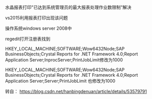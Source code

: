 水晶报表打印"已达到系统管理员的最大报表处理作业数限制”解决

vs2015利用报表打印出现该问题


操作系统windows server 2008中

regedit打开注册表找到

HKEY_LOCAL_MACHINE;SOFTWARE;Wow6432Node;SAP BusinessObjects;Crystal Reports for .NET Framework 4.0;Report Application Server;InprocServer;PrintJobLimit修改为1000

HKEY_LOCAL_MACHINE;SOFTWARE;Wow6432Node;SAP BusinessObjects;Crystal Reports for .NET Framework 4.0;Report Application Server;Server;PrintJobLimit 也修改为1000

转自：
https://blog.csdn.net/hanbingdenuan/article/details/53579791

